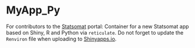# MyApp_Py

For contributors to the [Statsomat](https://statsomat.com) portal: Container for a new Statsomat app based on Shiny, R and Python via `reticulate`. Do not forget to update the `Renviron` file when uploading to [Shinyapps.io](https://www.shinyapps.io/). 
 
